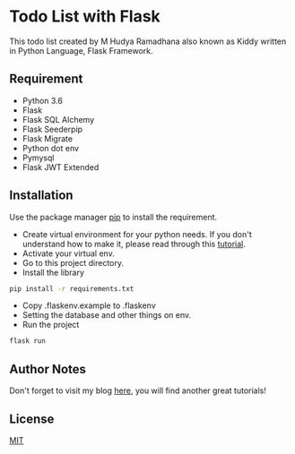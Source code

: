 # Todo List with Flask

This todo list created by M Hudya Ramadhana also known as Kiddy written in Python Language, Flask Framework.

## Requirement
- Python 3.6
- Flask
- Flask SQL Alchemy
- Flask Seederpip
- Flask Migrate
- Python dot env
- Pymysql
- Flask JWT Extended

## Installation

Use the package manager [pip](https://pip.pypa.io/en/stable/) to install the requirement.

- Create virtual environment for your python needs. If you don't understand how to make it, please
 read through this [tutorial](https://medium.com/@kiddy.xyz/tutorial-restful-api-dengan-flask-python-part-1-pengenalan-instalasi-4836478ce651?source=---------6------------------).
- Activate your virtual env.
- Go to this project directory.
- Install the library
```bash
pip install -r requirements.txt
```
- Copy .flaskenv.example to .flaskenv
- Setting the database and other things on env.
- Run the project
```bash
flask run
```


## Author Notes
Don't forget to visit my blog [here](https://medium.com/@kiddy.xyz), you will find another great tutorials!


## License
[MIT](https://choosealicense.com/licenses/mit/)
